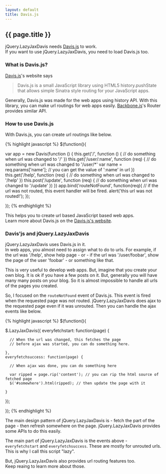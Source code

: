 ```yaml
---
layout: default
title: Davis.js
---
```


## {{ page.title }}

jQuery.LazyJaxDavis needs [Davis.js](http://davisjs.com/) to work.  
If you want to use jQuery.LazyJaxDavis, you need to load Davis.js too.

### What is Davis.js?

[Davis.js](http://davisjs.com/)'s website says

>Davis.js is a small JavaScript library using HTML5 history.pushState that allows simple Sinatra style routing for your JavaScript apps.

Generally, Davis.js was made for the web apps using history API. With this library, you can make url routings for web apps easily. [Backbone.js](http://documentcloud.github.com/backbone/)'s Router provides similar API.

### How to use Davis.js

With Davis.js, you can create url routings like below.

{% highlight javascript %}
$(function(){

  var app = new Davis(function () {
    this.get('/', function () {
      // do something when url was changed to '/'
    })
    this.get('/user/:name', function (req) {
      // do something when url was changed to '/user/*'
      var name = req.params['name']; // you can get the value of ':name' in url
    })
    this.get('/help', function (req) {
      // do something when url was changed to '/help'
    })
    this.post('/update', function (req) {
      // do something when url was changed to '/update'
    })
  })
  app.bind('routeNotFound', function(req){
    // if the url was not routed, this event handler will be fired.
    alert('this url was not routed!');
  });

});
{% endhighlight %}

This helps you to create url based JavaScript based web apps.  
Learn more about Davis.js on the [Davis.js's website](http://davisjs.com/).

### Davis'js and jQuery.LazyJaxDavis

jQuery.LazyJaxDavis uses Davis.js in it.  
In web apps, you almost need to assign what to do to urls. For example, if the url was '/help', show help page - or - if the url was '/user/foobar', show the page of the user 'foobar' - or something like that.

This is very useful to develop web apps. But, imagine that you create your own blog. It is ok if you have a few posts on it. But, generally you will have many many posts on your blog. So it is almost impossible to handle all urls of the pages you created.

So, I focused on the `routeNotFound` event of Davis.js. This event is fired when the requested page was not routed. jQuery.LazyJaxDavis does ajax to the requested page even if it was unrouted. Then you can handle the ajax events like below.


{% highlight javascript %}
$(function(){

  $.LazyJaxDavis({
    everyfetchstart: function(page) {

      // When the url was changed, this fetches the page
      // before ajax was started, you can do something here.

    },
    everyfetchsuccess: function(page) {

      // When ajax was done, you can do something here

      var ripped = page.rip('content'); // you can rip the html source of fetched page
      $('#somewhere').html(ripped); // then update the page with it

    }
  });

});
{% endhighlight %}

The main design pattern of jQuery.LazyJaxDavis is - fetch the part of the page - then refresh somewhere on the page. jQuery.LazyJaxDavis provides some APIs to do this easily.

The main part of jQuery.LazyJaxDavis is the events above - `everyfetchstart` and `everyfetchsuccess`. These are mostly for unrouted urls. This is why I call this script "lazy".

But, jQuery.LazyJaxDavis also provides url routing features too.  
Keep reaing to learn more about those.


